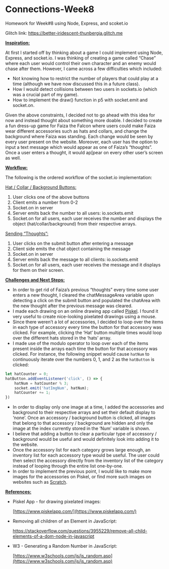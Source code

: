 # Connections-Week8
Homework for Week#8 using Node, Express, and scoket.io

Glitch link: https://better-iridescent-thunbergia.glitch.me

**<span style="text-decoration:underline;">Inspiration:</span>**

At first I started off by thinking about a game I could implement using Node, Express, and socket.io. I was thinking of creating a game called “Chase” where each user would control their own character and an enemy would chase after them. However, I came across a few difficulties which included:



* Not knowing how to restrict the number of players that could play at a time (although we have now discussed this in a future class).
* How I would detect collisions between two users in sockets.io (which was a crucial part of my game).
* How to implement the draw() function in p5 with socket.emit and socket.on.

Given the above constraints, I decided not to go ahead with this idea for now and instead thought about something more doable. I decided to create a fun dress-up game for Faiza the Falcon where users could make Faiza wear different accessories such as hats and collars, and change the background where Faiza was standing. Each change would be seen by every user present on the website. Moreover, each user has the option to input a text message which would appear as one of Faiza’s “thoughts”. Once a user enters a thought, it would ap[pear on every other user’s screen as well.

**<span style="text-decoration:underline;">Workflow:</span>**

The following is the ordered workflow of the socket.io implementation:

<span style="text-decoration:underline;">Hat / Collar / Background Buttons:</span>



1. User clicks one of the above buttons
2. Client emits a number from 0-2
3. Socket.on in server
4. Server emits back the number to all users: io.sockets.emit
5. Socket.on for all users, each user receives the number and displays the object (hat/collar/background) from their respective arrays.

<span style="text-decoration:underline;">Sending “Thoughts”:</span>



1. User clicks on the submit button after entering a message
2. Client side emits the chat object containing the message
3. Socket.on in server
4. Server emits back the message to all clients: io.sockets.emit
5. Socket.on for all users, each user receives the message and it displays for them on their screen.

**<span style="text-decoration:underline;">Challenges and Next Steps:</span>**



* In order to get rid of Faiza’s previous “thoughts” every time some user enters a new thought, I cleared the chatMessageArea variable upon detecting a click on the submit button and populated the chatArea with the new thought after the previous message was cleared.
* I made each drawing on an online drawing app called [Piskel](https://www.piskelapp.com/). I found it very useful to create nice-looking pixelated drawings using a mouse.
* Since there weren’t a lot of accessories, I decided to loop over the items in each type of accessory every time the button for that accessory was clicked. For example, clicking the ‘Hat’ button multiple times would loop over the different hats stored in the ‘hats’ array.
* I made use of the modulo operator to loop over each of the items present inside the arrays each time the button for that accessory was clicked. For instance, the following snippet would cause `hatNum` to continuously iterate over the numbers 0, 1, and 2 as the `hatButton` is clicked: 
```js
let hatCounter = 0;
hatButton.addEventListener('click', () => {
    hatNum = hatCounter % 3; 
    socket.emit('hatImgNum', hatNum);
    hatCounter += 1;
})
```
* In order to display only one image at a time, I added the accessories and background to their respective arrays and set their default display to ‘none’. Once an accessory / background button is clicked, all images that belong to that accessory / background are hidden and only the image at the index currently stored in the ‘Num’ variable is shown.
* I believe that adding a button to clear a particular type of accessory / background would be useful and would definitely look into adding it to the website.
* Once the accessory list for each category grows large enough, an inventory list for each accessory type would be useful. The user could then select the accessory directly from the inventory list of the category instead of looping through the entire list one-by-one.
* In order to implement the previous point, I would like to make more images for the accessories on Piskel, or find more such images on websites such as [Scratch](https://scratch.mit.edu/).

**<span style="text-decoration:underline;">References:</span>**



* Piskel App - for drawing pixelated images:

    [https://www.piskelapp.com/](https://www.piskelapp.com/)

* Removing all children of an Element in JavaScript:

    https://stackoverflow.com/questions/3955229/remove-all-child-elements-of-a-dom-node-in-javascript

* W3 - Generating a Random Number in JavaScript:

    [https://www.w3schools.com/js/js_random.asp](https://www.w3schools.com/js/js_random.asp)
